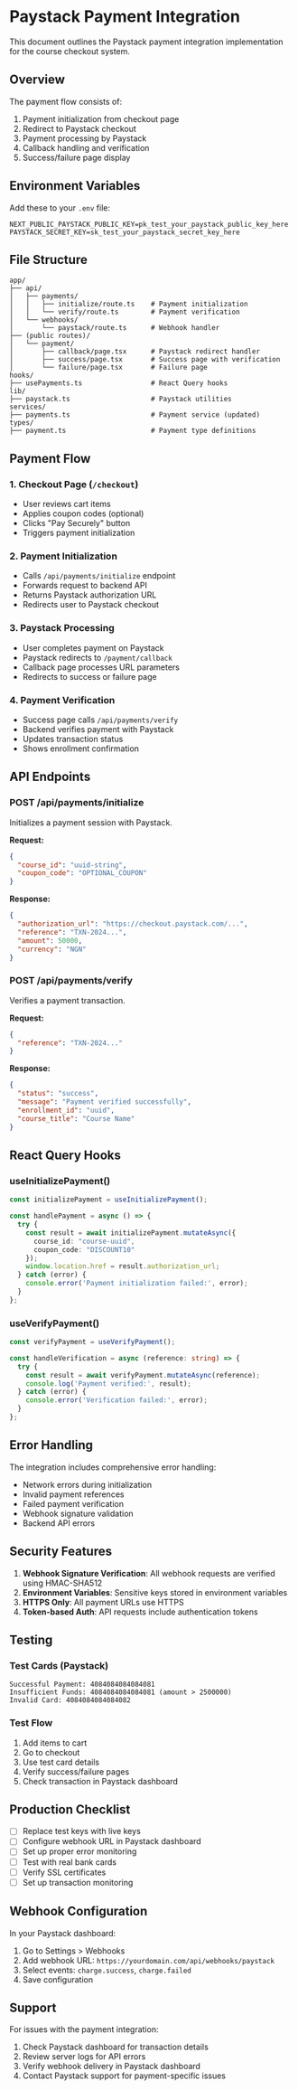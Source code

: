 # Paystack Payment Integration

This document outlines the Paystack payment integration implementation for the course checkout system.

## Overview

The payment flow consists of:
1. Payment initialization from checkout page
2. Redirect to Paystack checkout
3. Payment processing by Paystack
4. Callback handling and verification
5. Success/failure page display

## Environment Variables

Add these to your `.env` file:

```env
NEXT_PUBLIC_PAYSTACK_PUBLIC_KEY=pk_test_your_paystack_public_key_here
PAYSTACK_SECRET_KEY=sk_test_your_paystack_secret_key_here
```

## File Structure

```
app/
├── api/
│   ├── payments/
│   │   ├── initialize/route.ts    # Payment initialization
│   │   └── verify/route.ts        # Payment verification
│   └── webhooks/
│       └── paystack/route.ts      # Webhook handler
├── (public routes)/
│   └── payment/
│       ├── callback/page.tsx      # Paystack redirect handler
│       ├── success/page.tsx       # Success page with verification
│       └── failure/page.tsx       # Failure page
hooks/
├── usePayments.ts                 # React Query hooks
lib/
├── paystack.ts                    # Paystack utilities
services/
├── payments.ts                    # Payment service (updated)
types/
├── payment.ts                     # Payment type definitions
```

## Payment Flow

### 1. Checkout Page (`/checkout`)
- User reviews cart items
- Applies coupon codes (optional)
- Clicks "Pay Securely" button
- Triggers payment initialization

### 2. Payment Initialization
- Calls `/api/payments/initialize` endpoint
- Forwards request to backend API
- Returns Paystack authorization URL
- Redirects user to Paystack checkout

### 3. Paystack Processing
- User completes payment on Paystack
- Paystack redirects to `/payment/callback`
- Callback page processes URL parameters
- Redirects to success or failure page

### 4. Payment Verification
- Success page calls `/api/payments/verify`
- Backend verifies payment with Paystack
- Updates transaction status
- Shows enrollment confirmation

## API Endpoints

### POST /api/payments/initialize
Initializes a payment session with Paystack.

**Request:**
```json
{
  "course_id": "uuid-string",
  "coupon_code": "OPTIONAL_COUPON"
}
```

**Response:**
```json
{
  "authorization_url": "https://checkout.paystack.com/...",
  "reference": "TXN-2024...",
  "amount": 50000,
  "currency": "NGN"
}
```

### POST /api/payments/verify
Verifies a payment transaction.

**Request:**
```json
{
  "reference": "TXN-2024..."
}
```

**Response:**
```json
{
  "status": "success",
  "message": "Payment verified successfully",
  "enrollment_id": "uuid",
  "course_title": "Course Name"
}
```

## React Query Hooks

### useInitializePayment()
```typescript
const initializePayment = useInitializePayment();

const handlePayment = async () => {
  try {
    const result = await initializePayment.mutateAsync({
      course_id: "course-uuid",
      coupon_code: "DISCOUNT10"
    });
    window.location.href = result.authorization_url;
  } catch (error) {
    console.error('Payment initialization failed:', error);
  }
};
```

### useVerifyPayment()
```typescript
const verifyPayment = useVerifyPayment();

const handleVerification = async (reference: string) => {
  try {
    const result = await verifyPayment.mutateAsync(reference);
    console.log('Payment verified:', result);
  } catch (error) {
    console.error('Verification failed:', error);
  }
};
```

## Error Handling

The integration includes comprehensive error handling:

- Network errors during initialization
- Invalid payment references
- Failed payment verification
- Webhook signature validation
- Backend API errors

## Security Features

1. **Webhook Signature Verification**: All webhook requests are verified using HMAC-SHA512
2. **Environment Variables**: Sensitive keys stored in environment variables
3. **HTTPS Only**: All payment URLs use HTTPS
4. **Token-based Auth**: API requests include authentication tokens

## Testing

### Test Cards (Paystack)
```
Successful Payment: 4084084084084081
Insufficient Funds: 4084084084084081 (amount > 2500000)
Invalid Card: 4084084084084082
```

### Test Flow
1. Add items to cart
2. Go to checkout
3. Use test card details
4. Verify success/failure pages
5. Check transaction in Paystack dashboard

## Production Checklist

- [ ] Replace test keys with live keys
- [ ] Configure webhook URL in Paystack dashboard
- [ ] Set up proper error monitoring
- [ ] Test with real bank cards
- [ ] Verify SSL certificates
- [ ] Set up transaction monitoring

## Webhook Configuration

In your Paystack dashboard:
1. Go to Settings > Webhooks
2. Add webhook URL: `https://yourdomain.com/api/webhooks/paystack`
3. Select events: `charge.success`, `charge.failed`
4. Save configuration

## Support

For issues with the payment integration:
1. Check Paystack dashboard for transaction details
2. Review server logs for API errors
3. Verify webhook delivery in Paystack dashboard
4. Contact Paystack support for payment-specific issues